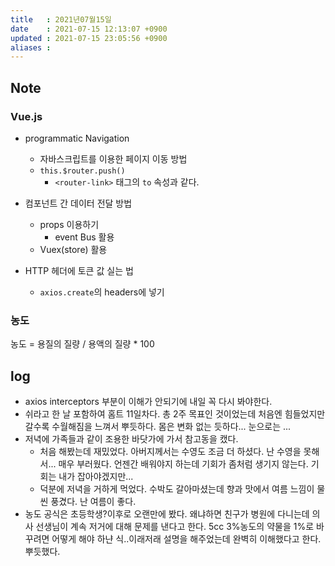```yaml
---
title   : 2021년07월15일 
date    : 2021-07-15 12:13:07 +0900
updated : 2021-07-15 23:05:56 +0900
aliases : 
---
```

## Note
### Vue.js  
- programmatic Navigation  
	- 자바스크립트를 이용한 페이지 이동 방법
	- `this.$router.push()`  
		- `<router-link>` 태그의 `to` 속성과 같다.  
			
- 컴포넌트 간 데이터 전달 방법
  - props 이용하기
	- event Bus 활용 
  - Vuex(store) 활용
- HTTP 헤더에 토큰 값 실는 법  
	- `axios.create`의 headers에 넣기  
		
### 농도  
농도 = 용질의 질량 / 용액의 질량 * 100  


## log
- axios interceptors 부분이 이해가 안되기에 내일 꼭 다시 봐야한다.  
- 쉬라고 한 날 포함하여 홈트 11일차다. 총 2주 목표인 것이었는데 처음엔 힘들었지만 갈수록 수월해짐을 느껴서 뿌듯하다. 몸은 변화 없는 듯하다... 눈으로는 ... 
- 저녁에 가족들과 같이 조용한 바닷가에 가서 참고동을 캤다.  
	- 처음 해봤는데 재밌었다. 아버지께서는 수영도 조금 더 하셨다. 난 수영을 못해서... 매우 부러웠다. 언젠간 배워야지 하는데 기회가 좀처럼 생기지 않는다. 기회는 내가 잡아야겠지만...
  - 덕분에 저녁을 거하게 먹었다. 수박도 갈아마셨는데 향과 맛에서 여름 느낌이 물씬 풍겼다. 난 여름이 좋다.  
- 농도 공식은 초등학생?이후로 오랜만에 봤다. 왜냐하면 친구가 병원에 다니는데 의사 선생님이 계속 저거에 대해 문제를 낸다고 한다. 5cc 3%농도의 약물을 1%로 바꾸려면 어떻게 해야 하냔 식..이래저래 설명을 해주었는데 완벽히 이해했다고 한다. 뿌듯했다.  

